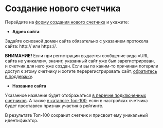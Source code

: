 # Создание нового счетчика

Перейдите на [форму создания нового счетчика](https://stat.top100.rambler.ru/create) и укажите:

* **Адрес сайта**

Задайте основной домен сайта обязательно с указанием протокола сайта: http:// или https://.

**ВНИМАНИЕ!** Если при регистрации выдается сообщение вида «URL сайта не уникален», значит, указанный сайт уже был зарегистрирован, и счетчик для него уже создан. Если вы по каким-то причинам потеряли доступ к этому счетчику и хотите перерегистрировать сайт, [обратитесь в поддержку](https://help.rambler.ru/feedback/top100/).

* **Название сайта**

Указанное название будет отображаться [в перечне подключенных счетчиков](http://stat.top100.rambler.ru/projects/). А также [в каталоге Топ-100](http://top100.rambler.ru/), если в настройках счетчика будет проставлен признак участия в рейтинге.

В результате Топ-100 сохранит счетчик и присвоит ему уникальный идентификатор.
